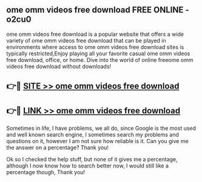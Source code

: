 ## ome omm videos free download FREE ONLINE - o2cu0

ome omm videos free download is a popular website that offers a wide variety of ome omm videos free download that can be played in environments where access to ome omm videos free download sites is typically restricted,Enjoy playing all your favorite casual ome omm videos free download, office, or home. Dive into the world of online freeome omm videos free download without downloads!

## 👉🔴 [SITE >> ome omm videos free download](http://news.freeplayer.one?title=ome_omm_videos_free_download&ref=FRRE)

## 👉🔴 [LINK >> ome omm videos free download](http://news.freeplayer.one?title=ome_omm_videos_free_download&ref=FREE)

Sometimes in life, I have problems, we all do, since Google is the most used and well known search engine, I sometimes search my problems and questions on it, however I am not sure how reliable is it. Can you give me the answer on a percentage? Thank you!

Ok so I checked the help stuff, but none of it gives me a percentage, although I now know how to search better now, I would still like a percentage though, Thank you!